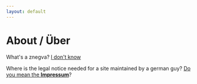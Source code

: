```yaml
---
layout: default
---
```


# About / Über

What's a znegva? [I don't know](http://www.rot13.com/)


Where is the legal notice needed for a site maintained by a german guy? [Do you mean the __Impressum__](https://martinkausche.de/impressum.html)?
